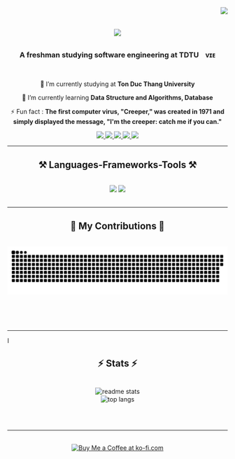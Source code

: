 <img align="right" src="https://visitor-badge.laobi.icu/badge?page_id=hoangcoderr.hoangcoderr" />

<h1 align="center">
    <img src="https://readme-typing-svg.herokuapp.com/?font=Righteous&size=35&center=true&vCenter=true&width=500&height=70&duration=4000&lines=Hi+There!+👋;+I'm+Dao+Nguyen+Hoang!;" />
</h1>

<h3 align="center">A freshman studying software engineering at TDTUㅤᴠɪᴇ</h3>

<br/>

<div align="center">
 
 🔭 I’m currently studying at **Ton Duc Thang University**
 
 🌱 I’m currently learning **Data Structure and Algorithms, Database**

⚡ Fun fact : **The first computer virus, "Creeper," was created in 1971 and simply displayed the message, "I'm the creeper: catch me if you can."**

 </div>
 
<div align="center"> 
  <a href="mailto:dhoang1234sp@gmail.com">
    <img src="https://img.shields.io/badge/Gmail-333333?style=for-the-badge&logo=gmail&logoColor=red" />
  </a>
  <a href="https://www.linkedin.com/in/hoangcoderr/" target="_blank">
    <img src="https://img.shields.io/badge/LinkedIn-0077B5?style=for-the-badge&logo=linkedin&logoColor=white" target="_blank" />
  </a>
  <a href="https://www.facebook.com/hoangkev1n" target="_blank">
     <img src="https://img.shields.io/badge/Facebook-1877F2?style=for-the-badge&logo=facebook&logoColor=white" target="_blank" /> <!-- sqlite, safari, google-chrome are other good icon options -->
       <a href=https://www.tiktok.com/@hoangcoderr" target="_blank">
     <img src="https://img.shields.io/badge/TikTok-000000?style=for-the-badge&logo=tiktok&logoColor=white" target="_blank" /> <!-- sqlite, safari, google-chrome are other good icon options -->
       <a href="https://www.youtube.com/@hoangcoderr">
     <img src="https://img.shields.io/badge/YouTube-FF0000?style=for-the-badge&logo=youtube&logoColor=white" target="_blank" /> <!-- sqlite, safari, google-chrome are other good icon options -->
  </a>
</div>

 <hr/>
 
<h2 align="center">⚒️ Languages-Frameworks-Tools ⚒️</h2>
<br/>
<div align="center">
    <img src="https://skillicons.dev/icons?i=react,bootstrap,mui,html,css,vscode,github,figma,tailwind,git,r" />
    <img src="https://skillicons.dev/icons?i=nodejs,python,javascript,typescript,express,firebase,mongodb,c,java,nextjs,mysql,flask" /><br>
</div>

<br/>
<hr/>

<div align="center">
  <h2>🐍 My Contributions 🐍</h2>
  <br>
  <img alt="snake eating my contributions" src="https://raw.githubusercontent.com/hoangcoderr/hoangcoderr-Github-Profile/output/github-contribution-grid-snake.svg" />
  
  <br/><br/><br/>
</div>

<hr/>
I
<h2 align="center">⚡ Stats ⚡</h2>
<br>
<div align=center>

  <img width=390 src="https://github-readme-stats-salesp07.vercel.app/api?username=hoangcoderr&count_private=true&show_icons=true&theme=react&rank_icon=github&border_radius=10" alt="readme stats" />
  <br/>
  <img width=325 align="center" src="https://github-readme-stats-salesp07.vercel.app/api/top-langs/?username=hoangcoderr&hide=HTML&langs_count=8&layout=compact&theme=react&border_radius=10&size_weight=0.5&count_weight=0.5&exclude_repo=github-readme-stats" alt="top langs" />
</div>

<br/><br/>

<hr/>

<br/>

<div align="center">
<a href='https://ko-fi.com/V7V4RAK9C' target='_blank'><img height='64' style='border:0px;height:64px;' src='https://storage.ko-fi.com/cdn/kofi1.png?v=3' border='0' alt='Buy Me a Coffee at ko-fi.com' /></a>
</div>

<br/>
